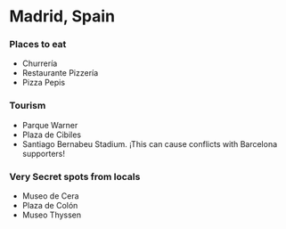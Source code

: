 # Madrid, Spain

### Places to eat
- Churrería
- Restaurante Pizzería
- Pizza Pepis

### Tourism
- Parque Warner
- Plaza de Cibiles
- Santiago Bernabeu Stadium. ¡This can cause conflicts with Barcelona supporters!

### Very Secret spots from locals
- Museo de Cera
- Plaza de Colón
- Museo Thyssen
